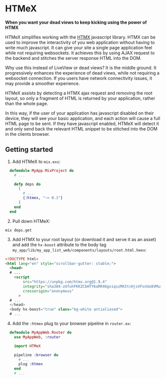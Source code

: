 # HTMeX

**When you want your dead views to keep kicking using the power of HTMX**

HTMeX simplifies working with the [HTMX](https://htmx.org/) javascript library.
HTMX can be used to improve the interactivity of you web application without
having to write much javascript. It can give your site a single page application
feel while not requiring websockets. It achieves this by using AJAX request to
the backend and stitches the server response HTML into the DOM.

Why use this instead of LiveView or dead views? It is the middle ground. It
progressively enhances the experience of dead views, while not requiring a websocket
connection. If you users have network connectivity issues, it may provide a smoother
experience.

HTMeX assists by detecting a HTMX ajax request and removing the root layout,
so only a fragment of HTML is returned by your application, rather than the whole
page.

In this way, if the user of your application has javascript disabled on their device,
they will see your basic application, and each action will cause a full HTML page to be
sent. If they have javascript enabled, HTMeX will detect it and only send back
the relevant HTML snippet to be stitched into the DOM in the clients browser.

## Getting started

1. Add HTMeX to `mix.exs`:

```elixir
  defmodule MyApp.MixProject do
    # ...

    defp deps do
      [
        # ...
        {:htmex, "~> 0.1"}
      ]
    end
  end
  ```

2. Pull down HTMeX:

```
mix deps.get
```

3. Add HTMX to your root layout (or download it and serve it as an asset) and add the `hx-boost` attribute to the body tag `my_app/lib/my_app_list_web/components/layouts/root.html.heex`:

```html
<!DOCTYPE html>
<html lang="en" style="scrollbar-gutter: stable;">
  <head>
  # ...
    <script
        src="https://unpkg.com/htmx.org@1.9.4"
        integrity="sha384-zUfuhFKKZCbHTY6aRR46gxiqszMk5tcHjsVFxnUo8VMus4kHGVdIYVbOYYNlKmHV"
        crossorigin="anonymous"
      >
  # ...
  </head>
  <body hx-boost="true" class="bg-white antialiased">
  # ...
```
4. Add the `:htmex` plug to your browser pipeline in `router.ex`:

```elixir
  defmodule MyAppWeb.Router do
    use MyAppWeb, :router

    import HTMeX

    pipeline :browser do
      # ...
      plug :htmex
    end
    # ...
```

